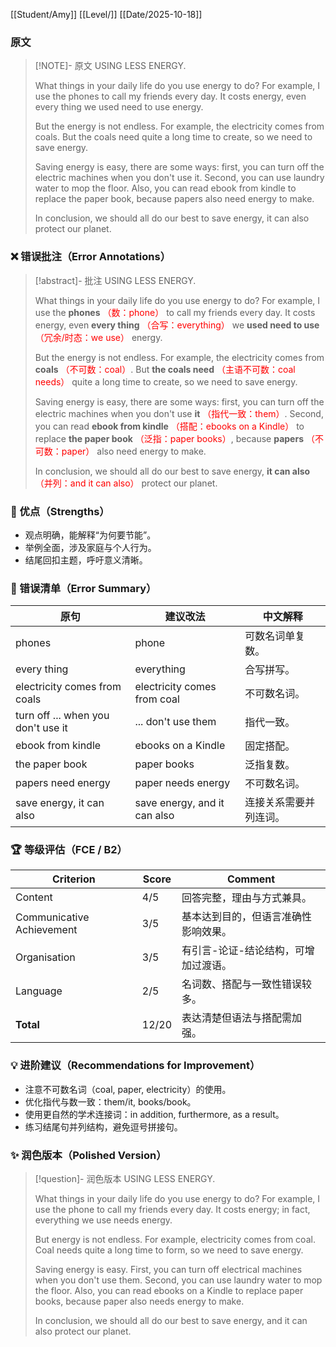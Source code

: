 [[Student/Amy]]
[[Level/]]
[[Date/2025-10-18]]

### 原文

> [!NOTE]- 原文
> USING LESS ENERGY.
>
> What things in your daily life do you use energy to do? For example, I use the phones to call my friends every day. It costs energy, even every thing we used need to use energy.
>
> But the energy is not endless. For example, the electricity comes from coals. But the coals need quite a long time to create, so we need to save energy.
>
> Saving energy is easy, there are some ways: first, you can turn off the electric machines when you don't use it. Second, you can use laundry water to mop the floor. Also, you can read ebook from kindle to replace the paper book, because papers also need energy to make.
>
> In conclusion, we should all do our best to save energy, it can also protect our planet.

### ❌ 错误批注（Error Annotations）

> [!abstract]- 批注
> USING LESS ENERGY.
>
> What things in your daily life do you use energy to do? For example, I use the **phones** <span style="color:red">（数：phone）</span> to call my friends every day. It costs energy, even **every thing** <span style="color:red">（合写：everything）</span> we **used need to use** <span style="color:red">（冗余/时态：we use）</span> energy.
>
> But the energy is not endless. For example, the electricity comes from **coals** <span style="color:red">（不可数：coal）</span>. But **the coals need** <span style="color:red">（主语不可数：coal needs）</span> quite a long time to create, so we need to save energy.
>
> Saving energy is easy, there are some ways: first, you can turn off the electric machines when you don't use **it** <span style="color:red">（指代一致：them）</span>. Second, you can read **ebook from kindle** <span style="color:red">（搭配：ebooks on a Kindle）</span> to replace **the paper book** <span style="color:red">（泛指：paper books）</span>, because **papers** <span style="color:red">（不可数：paper）</span> also need energy to make.
>
> In conclusion, we should all do our best to save energy, **it can also** <span style="color:red">（并列：and it can also）</span> protect our planet.

### 🌟 优点（Strengths）
- 观点明确，能解释“为何要节能”。
- 举例全面，涉及家庭与个人行为。
- 结尾回扣主题，呼吁意义清晰。

### 🧾 错误清单（Error Summary）
| 原句 | 建议改法 | 中文解释 |
|------|-----------|-----------|
| phones | phone | 可数名词单复数。
| every thing | everything | 合写拼写。
| electricity comes from coals | electricity comes from coal | 不可数名词。
| turn off ... when you don't use it | ... don't use them | 指代一致。
| ebook from kindle | ebooks on a Kindle | 固定搭配。
| the paper book | paper books | 泛指复数。
| papers need energy | paper needs energy | 不可数名词。
| save energy, it can also | save energy, and it can also | 连接关系需要并列连词。

### 🏆 等级评估（FCE / B2）
| Criterion | Score | Comment |
|------------|--------|----------|
| Content | 4/5 | 回答完整，理由与方式兼具。
| Communicative Achievement | 3/5 | 基本达到目的，但语言准确性影响效果。
| Organisation | 3/5 | 有引言-论证-结论结构，可增加过渡语。
| Language | 2/5 | 名词数、搭配与一致性错误较多。
| **Total** | 12/20 | 表达清楚但语法与搭配需加强。

### 💡 进阶建议（Recommendations for Improvement）
- 注意不可数名词（coal, paper, electricity）的使用。
- 优化指代与数一致：them/it, books/book。
- 使用更自然的学术连接词：in addition, furthermore, as a result。
- 练习结尾句并列结构，避免逗号拼接句。

### ✨ 润色版本（Polished Version）
> [!question]- 润色版本
> USING LESS ENERGY.
>
> What things in your daily life do you use energy to do? For example, I use the phone to call my friends every day. It costs energy; in fact, everything we use needs energy.
>
> But energy is not endless. For example, electricity comes from coal. Coal needs quite a long time to form, so we need to save energy.
>
> Saving energy is easy. First, you can turn off electrical machines when you don't use them. Second, you can use laundry water to mop the floor. Also, you can read ebooks on a Kindle to replace paper books, because paper also needs energy to make.
>
> In conclusion, we should all do our best to save energy, and it can also protect our planet.
